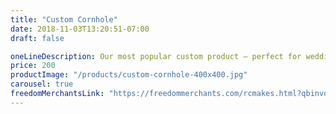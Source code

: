 ```yaml
---
title: "Custom Cornhole"
date: 2018-11-03T13:20:51-07:00
draft: false

oneLineDescription: Our most popular custom product – perfect for weddings, family reunions, and more
price: 200
productImage: "/products/custom-cornhole-400x400.jpg"
carousel: true
freedomMerchantsLink: "https://freedommerchants.com/rcmakes.html?qbinvoice=true&invoicenum=------&amt=200&desc=Custom%20Cornhole"
---
```


